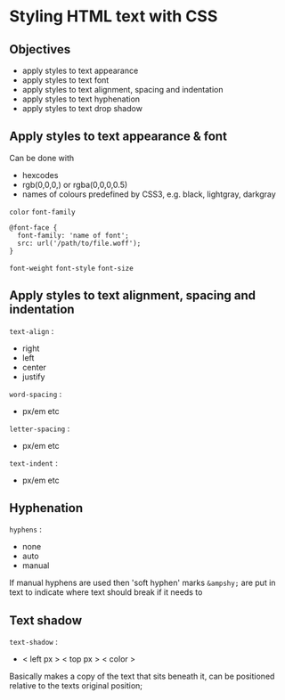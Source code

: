 # Styling HTML text with CSS

## Objectives
- apply styles to text appearance
- apply styles to text font
- apply styles to text alignment, spacing and indentation
- apply styles to text hyphenation
- apply styles to text drop shadow


## Apply styles to text appearance & font

Can be done with
- hexcodes
- rgb(0,0,0,) or rgba(0,0,0,0.5)
- names of colours predefined by CSS3, e.g. black, lightgray, darkgray

`color`
`font-family`
```
@font-face {
  font-family: 'name of font';
  src: url('/path/to/file.woff');
}
```
`font-weight`
`font-style`
`font-size`

## Apply styles to text alignment, spacing and indentation

`text-align` :
- right
- left
- center
- justify

`word-spacing` :
- px/em etc

`letter-spacing` :
- px/em etc

`text-indent` :
- px/em etc

## Hyphenation

`hyphens` :
- none
- auto
- manual

If manual hyphens are used then 'soft hyphen' marks `&ampshy;` are put in text to indicate where text should break if it needs to

## Text shadow

`text-shadow` :
- < left px > < top px > < color >

Basically makes a copy of the text that sits beneath it, can be positioned relative to the texts original position;
